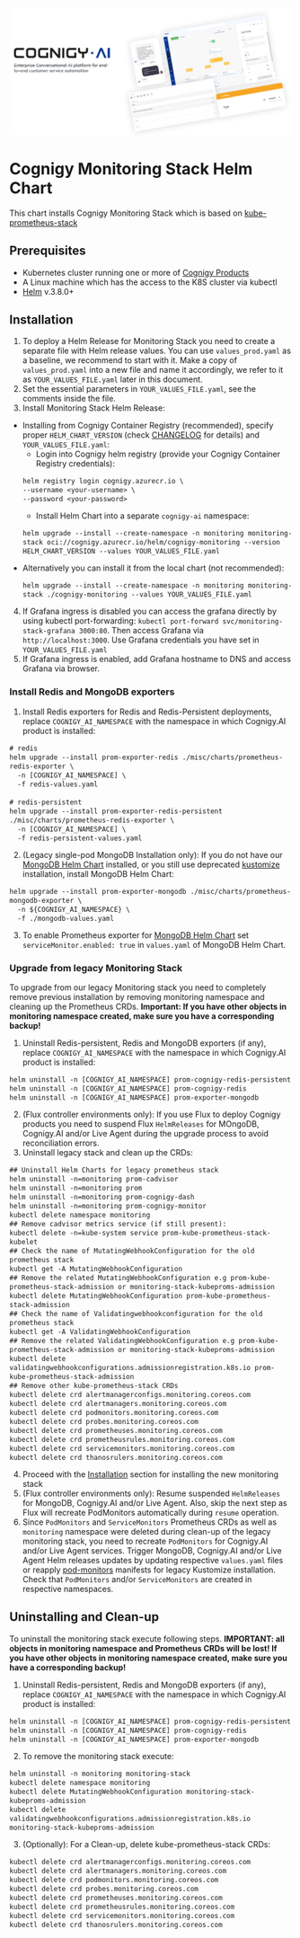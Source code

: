 ![Cognigy.AI banner](https://raw.githubusercontent.com/Cognigy/kubernetes/main/docs/assets/cognigy-ai.png)

# Cognigy Monitoring Stack Helm Chart
This chart installs Cognigy Monitoring Stack which is based on [kube-prometheus-stack](https://github.com/prometheus-community/helm-charts/tree/main/charts/kube-prometheus-stack)

## Prerequisites
- Kubernetes cluster running one or more of [Cognigy Products](https://github.com/orgs/Cognigy/repositories) 
- A Linux machine which has the access to the K8S cluster via kubectl
- [Helm](https://helm.sh/) v.3.8.0+


## Installation
1. To deploy a Helm Release for Monitoring Stack you need to create a separate file with Helm release values. You can use `values_prod.yaml` as a baseline, we recommend to start with it. Make a copy of `values_prod.yaml` into a new file and name it accordingly, we refer to it as `YOUR_VALUES_FILE.yaml` later in this document.
2. Set the essential parameters in `YOUR_VALUES_FILE.yaml`, see the comments inside the file.
3. Install Monitoring Stack Helm Release:
* Installing from Cognigy Container Registry (recommended), specify proper `HELM_CHART_VERSION` (check [CHANGELOG](CHANGELOG.md) for details) and `YOUR_VALUES_FILE.yaml`:
   * Login into Cognigy helm registry (provide your Cognigy Container Registry credentials):
   ```shell
   helm registry login cognigy.azurecr.io \
   --username <your-username> \
   --password <your-password>
   ```
   * Install Helm Chart into a separate `cognigy-ai` namespace:
   ```shell
   helm upgrade --install --create-namespace -n monitoring monitoring-stack oci://cognigy.azurecr.io/helm/cognigy-monitoring --version HELM_CHART_VERSION --values YOUR_VALUES_FILE.yaml
   ```
* Alternatively you can install it from the local chart (not recommended):
   ```shell
   helm upgrade --install --create-namespace -n monitoring monitoring-stack ./cognigy-monitoring --values YOUR_VALUES_FILE.yaml 
   ```
4. If Grafana ingress is disabled you can access the grafana directly by using kubectl port-forwarding: `kubectl port-forward svc/monitoring-stack-grafana 3000:80`. Then access Grafana via `http://localhost:3000`. Use Grafana credentials you have set in `YOUR_VALUES_FILE.yaml`
5. If Grafana ingress is enabled, add Grafana hostname to DNS and access Grafana via browser.

### Install Redis and MongoDB exporters

1. Install Redis exporters for Redis and Redis-Persistent deployments, replace `COGNIGY_AI_NAMESPACE` with the namespace in which Cognigy.AI product is installed: 
```shell
# redis
helm upgrade --install prom-exporter-redis ./misc/charts/prometheus-redis-exporter \
  -n [COGNIGY_AI_NAMESPACE] \
  -f redis-values.yaml

# redis-persistent
helm upgrade --install prom-exporter-redis-persistent ./misc/charts/prometheus-redis-exporter \
  -n [COGNIGY_AI_NAMESPACE] \
  -f redis-persistent-values.yaml
```
2. (Legacy single-pod MongoDB Installation only): If you do not have our [MongoDB Helm Chart](https://github.com/Cognigy/cognigy-mongodb-helm-chart/tree/master/charts/bitnami/mongodb) installed, or you still use deprecated [kustomize](https://github.com/Cognigy/kubernetes) installation, install MongoDB Helm Chart:
```shell
helm upgrade --install prom-exporter-mongodb ./misc/charts/prometheus-mongodb-exporter \
  -n ${COGNIGY_AI_NAMESPACE} \
  -f ./mongodb-values.yaml
```
3. To enable Prometheus exporter for [MongoDB Helm Chart](https://github.com/Cognigy/cognigy-mongodb-helm-chart/tree/master/charts/bitnami/mongodb) set `serviceMonitor.enabled: true` in `values.yaml` of
MongoDB Helm Chart. 


### Upgrade from legacy Monitoring Stack
To upgrade from our legacy Monitoring stack you need to completely remove previous installation by removing monitoring namespace and cleaning up the Prometheus CRDs. **Important: If you have other objects in monitoring namespace created, make sure you have a corresponding backup!**

1. Uninstall Redis-persistent, Redis and MongoDB exporters (if any), replace `COGNIGY_AI_NAMESPACE` with the namespace in which Cognigy.AI product is installed:
```shell
helm uninstall -n [COGNIGY_AI_NAMESPACE] prom-cognigy-redis-persistent
helm uninstall -n [COGNIGY_AI_NAMESPACE] prom-cognigy-redis
helm uninstall -n [COGNIGY_AI_NAMESPACE] prom-exporter-mongodb
```
2. (Flux controller environments only): If you use Flux to deploy Cognigy products you need to suspend Flux `HelmReleases` for MOngoDB, Cognigy.AI and/or Live Agent during the upgrade process to avoid reconciliation errors.
3. Uninstall legacy stack and clean up the CRDs:
```shell
## Uninstall Helm Charts for legacy prometheus stack
helm uninstall -n=monitoring prom-cadvisor
helm uninstall -n=monitoring prom
helm uninstall -n=monitoring prom-cognigy-dash
helm uninstall -n=monitoring prom-cognigy-monitor
kubectl delete namespace monitoring
## Remove cadvisor metrics service (if still present):  
kubectl delete -n=kube-system service prom-kube-prometheus-stack-kubelet 
## Check the name of MutatingWebhookConfiguration for the old prometheus stack 
kubectl get -A MutatingWebhookConfiguration
## Remove the related MutatingWebhookConfiguration e.g prom-kube-prometheus-stack-admission or monitoring-stack-kubeproms-admission
kubectl delete MutatingWebhookConfiguration prom-kube-prometheus-stack-admission
## Check the name of Validatingwebhookconfiguration for the old prometheus stack 
kubectl get -A ValidatingWebhookConfiguration
## Remove the related ValidatingWebhookConfiguration e.g prom-kube-prometheus-stack-admission or monitoring-stack-kubeproms-admission
kubectl delete validatingwebhookconfigurations.admissionregistration.k8s.io prom-kube-prometheus-stack-admission
## Remove other kube-prometheus-stack CRDs
kubectl delete crd alertmanagerconfigs.monitoring.coreos.com
kubectl delete crd alertmanagers.monitoring.coreos.com
kubectl delete crd podmonitors.monitoring.coreos.com
kubectl delete crd probes.monitoring.coreos.com
kubectl delete crd prometheuses.monitoring.coreos.com
kubectl delete crd prometheusrules.monitoring.coreos.com
kubectl delete crd servicemonitors.monitoring.coreos.com
kubectl delete crd thanosrulers.monitoring.coreos.com
```
4. Proceed with the [Installation](#Installation) section for installing the new monitoring stack 
5. (Flux controller environments only): Resume suspended `HelmReleases` for MongoDB, Cognigy.AI and/or Live Agent. Also, skip the next step as Flux will recreate PodMonitors automatically during `resume` operation. 
6. Since `PodMonitors` and `ServiceMonitors` Prometheus CRDs as well as `monitoring` namespace were deleted during clean-up of the legacy monitoring stack, you need to recreate `PodMonitors` for Cognigy.AI and/or Live Agent services. Trigger MongoDB, Cognigy.AI and/or Live Agent Helm releases updates by updating respective `values.yaml` files or reapply 
[pod-monitors](https://github.com/Cognigy/kubernetes/tree/main/core/manifests/pod-monitors) manifests for legacy Kustomize installation. Check that `PodMonitors` and/or `ServiceMonitors` are created in respective namespaces.
 
## Uninstalling and Clean-up
To uninstall the monitoring stack execute following steps.
**IMPORTANT: all objects in monitoring namespace and Prometheus CRDs will be lost! If you have other objects in monitoring namespace created, make sure you have a corresponding backup!**

1. Uninstall Redis-persistent, Redis and MongoDB exporters (if any), replace `COGNIGY_AI_NAMESPACE` with the namespace in which Cognigy.AI product is installed:
```shell
helm uninstall -n [COGNIGY_AI_NAMESPACE] prom-cognigy-redis-persistent
helm uninstall -n [COGNIGY_AI_NAMESPACE] prom-cognigy-redis
helm uninstall -n [COGNIGY_AI_NAMESPACE] prom-exporter-mongodb
```

2. To remove the monitoring stack execute:
```shell
helm uninstall -n monitoring monitoring-stack
kubectl delete namespace monitoring
kubectl delete MutatingWebhookConfiguration monitoring-stack-kubeproms-admission
kubectl delete validatingwebhookconfigurations.admissionregistration.k8s.io monitoring-stack-kubeproms-admission
```
3. (Optionally): For a Clean-up, delete kube-prometheus-stack CRDs: 
```shell
kubectl delete crd alertmanagerconfigs.monitoring.coreos.com
kubectl delete crd alertmanagers.monitoring.coreos.com
kubectl delete crd podmonitors.monitoring.coreos.com
kubectl delete crd probes.monitoring.coreos.com
kubectl delete crd prometheuses.monitoring.coreos.com
kubectl delete crd prometheusrules.monitoring.coreos.com
kubectl delete crd servicemonitors.monitoring.coreos.com
kubectl delete crd thanosrulers.monitoring.coreos.com
```

